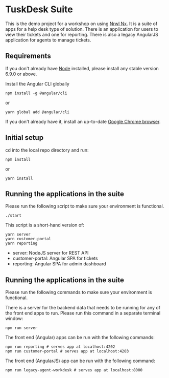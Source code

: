 # TuskDesk Suite

This is the demo project for a workshop on using [Nrwl Nx](https://nrwl.io/nx). It is a suite of apps for a help desk type of solution. There is an application for users to view their tickets and one for reporting. There is also a legacy AngularJS application for agents to manage tickets.

## Requirements

If you don't already have [Node](https://nodejs.org) installed, please install any stable version 6.9.0 or above.

Install the Angular CLI globally
```console
npm install -g @angular/cli
```
or
```console
yarn global add @angular/cli
```

If you don't already have it, install an up-to-date [Google Chrome browser](https://www.google.com/chrome/).

## Initial setup
cd into the local repo directory and run:
```console
npm install
```
or
```console
yarn install
```

## Running the applications in the suite
Please run the following script to make sure your environment is functional.

```shell
./start
```

This script is a short-hand version of:

```shell
yarn server
yarn customer-portal
yarn reporting
```

* server: NodeJS server for REST API 
* customer-portal: Angular SPA for tickets
* reporting: Angular SPA for admin dashboard

## Running the applications in the suite
Please run the following commands to make sure your environment is functional.

There is a server for the backend data that needs to be running for any of the front end apps to run. Please run this command in a separate terminal window:
```shell
npm run server
```
The front end (Angular) apps can be run with the following commands:
```shell
npm run reporting # serves app at localhost:4202
npm run customer-portal # serves app at localhost:4203
```
The front end (AngularJS) app can be run with the following command:
```shell
npm run legacy-agent-workdesk # serves app at localhost:8000
```
